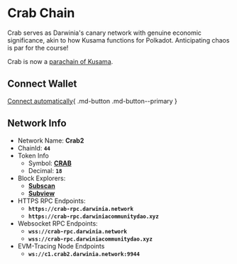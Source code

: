 # Crab Chain

Crab serves as Darwinia's canary network with genuine economic significance, akin to how Kusama functions for Polkadot. Anticipating chaos is par for the course!

Crab is now a [parachain of Kusama](https://kusama.subscan.io/parachain/2105).

## Connect Wallet

[Connect automatically](https://chainlist.org/chain/44){ .md-button .md-button--primary }

## Network Info

- Network Name: **Crab2**
- ChainId: **`44`**
- Token Info
    - Symbol: [**CRAB**](https://coinmarketcap.com/currencies/darwinia-crab-network)
    - Decimal: **`18`**
- Block Explorers:
    - [**Subscan**](https://crab.subscan.io/)
    - [**Subview**](https://crab.subview.xyz/)
- HTTPS RPC Endpoints:
    - **`https://crab-rpc.darwinia.network`**
    - **`https://crab-rpc.darwiniacommunitydao.xyz`**
- Websocket RPC Endpoints:
    - **`wss://crab-rpc.darwinia.network`**
    - **`wss://crab-rpc.darwiniacommunitydao.xyz`**
- EVM-Tracing Node Endpoints
    - **`ws://c1.crab2.darwinia.network:9944`**